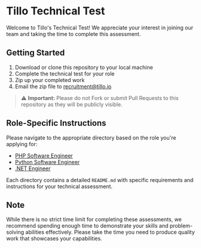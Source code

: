 # Tillo Technical Test

Welcome to Tillo's Technical Test! We appreciate your interest in joining our team and taking the time to complete this assessment.

## Getting Started

1. Download or clone this repository to your local machine
2. Complete the technical test for your role
3. Zip up your completed work 
4. Email the zip file to recruitment@tillo.io

> :warning: **Important:** Please do not Fork or submit Pull Requests to this repository as they will be publicly visible.

## Role-Specific Instructions

Please navigate to the appropriate directory based on the role you're applying for:

- [PHP Software Engineer](php)
- [Python Software Engineer](python)
- [.NET Engineer](dotnet)

Each directory contains a detailed `README.md` with specific requirements and instructions for your technical assessment.

## Note
While there is no strict time limit for completing these assessments, we recommend spending enough time to demonstrate your skills and problem-solving abilities effectively. Please take the time you need to produce quality work that showcases your capabilities.